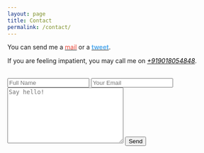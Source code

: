 ```yaml
---
layout: page
title: Contact
permalink: /contact/
---
```



You can send me a [<span style="color:#EA4335;">mail</span>][email] or a
[<span style="color:#55acee;">**tweet**</span>][tweet].

If you are feeling impatient, you may call me on [<span style="color:black;">_+919018054848_</span>][phone].


[email]: mailto:whackyapple@gmail.com
[twitter]: https://www.twitter.com/adamfredie
[tweet]:https://twitter.com/intent/tweet?original_referer=http%3A%2F%2Flocalhost%3A5000%2Fcontact%2F&ref_src=twsrc%5Etfw&related=AdamFredie&screen_name=AdamFredie&tw_p=tweetbutton
[phone]: tel:+919018054848


<br />

<div class="form-wrap">
	<form class="contact-form" accept-charset="UTF-8" action="https://formkeep.com/f/5c0653bfa6a6" method="POST">
	  <input class="contact-form-input" type="text" name="full_name" placeholder="Full Name" required>
	  <input class="contact-form-input" type="hidden" name="utf8" value="✓">
	  <input class="contact-form-input" type="email" name="email" placeholder="Your Email" required>
	  <textarea name="message" placeholder="Say hello!"	class="contact-form-message" cols="30" rows="8"></textarea>
	  <button class="contact-form-button" type="submit">Send</button>
	</form>
</div>
